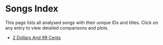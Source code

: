 # Songs Index

This page lists all analysed songs with their unique IDs and titles.
Click on any entry to view detailed comparisons and plots.

- [2 Dollars And 99 Cents](./2da9c.md)
